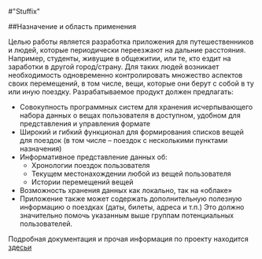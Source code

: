 #"Stuffix"

##Назначение и область применения

Целью работы является разработка приложения для путешественников и людей, которые периодически переезжают на дальние расстояния. Например, студенты, живущие в общежитии, или те, кто ездит на заработки в другой город/страну. Для таких людей возникает необходимость одновременно контролировать множество аспектов своих перемещений, в том числе, вещи, которые они берут с собой в ту или иную поездку.
Разрабатываемое продукт должен предлагать:
+ Совокупность программных систем для хранения исчерпывающего набора данных о вещах пользователя в доступном, удобном для представления и управления формате
+ Широкий и гибкий функционал для формирования списков вещей для поездок (в том числе – поездок с несколькими пунктами назначения)
+ Информативное представление данных об:
    * Хронологии поездок пользователя
    * Текущем местонахождении любой из вещей пользователя
    * Истории перемещений вещей
+ Возможность хранения данных как локально, так на «облаке»
+ Приложение также может содержать дополнительную полезную информацию о поездках (даты, билеты, адреса и т.п.)
Это должно значительно помочь указанным выше группам потенциальных пользователей.

Подробная документация и прочая информация по проекту находится [здесьи](https://drive.google.com/drive/folders/10irdX940OshrIt-Jy4crs3zUMAMJJe-p?usp=sharing)